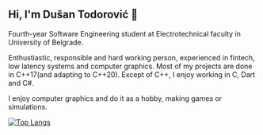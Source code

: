 ## Hi, I'm Dušan Todorović :wave:

Fourth-year Software Engineering student at Electrotechnical faculty in University of
Belgrade. 

Enthustiastic, responsible and hard working person, experienced in fintech, low latency systems and computer graphics.
Most of my projects are done in C++17(and adapting to C++20). Except of C++, I enjoy working in C, Dart and C#.

I enjoy computer graphics and do it as a hobby, making games or simulations.
  
[![Top Langs](https://github-readme-stats.vercel.app/api/top-langs/?username=DusanTodorovic5&theme=transparent&hide_border=true&text_color=ffffff&title_color=ffffff)](https://github.com/anuraghazra/github-readme-stats)
